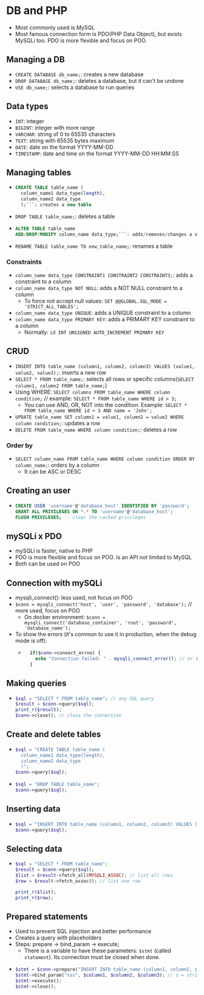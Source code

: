 # DB and PHP
- Most commonly used is MySQL
- Most famous connection form is PDO(PHP Data Object), but exists MySQLi too. PDO is more flexible and focus on POO.

## Managing a DB
- `CREATE DATABASE db_name;`: creates a new database
- `DROP DATABASE db_name;`: deletes a database, but it can't be undone
- `USE db_name;`: selects a database to run queries

## Data types
- `INT`: integer
- `BIGINT`: integer with more range
- `VARCHAR`: string of 0 to 65535 characters
- `TEXT`: string with 65535 bytes maximum
- `DATE`: date on the format YYYY-MM-DD
- `TIMESTAMP`: date and time on the format YYYY-MM-DD HH:MM:SS

## Managing tables
- ```sql
  CREATE TABLE table_name (
    column_name1 data_type(length),
    column_name2 data_type
    );```: creates a new table
- `DROP TABLE table_name;`: deletes a table
- ```sql
  ALTER TABLE table_name 
  ADD/DROP/MODIFY column_name data_type;```: adds/removes/changes a column
- `RENAME TABLE table_name TO new_table_name;`: renames a table

### Constraints
- `column_name data_type CONSTRAINT1 CONSTRAINT2 CONSTRAINT3;`: adds a constraint to a column
- `column_name data_type NOT NULL`: adds a NOT NULL constraint to a column
  - To force not accept null values: `SET @@GLOBAL.SQL_MODE = 'STRICT_ALL_TABLES';`
- `column_name data_type UNIQUE`: adds a UNIQUE constraint to a column
- `column_name data_type PRIMARY KEY`: adds a PRIMARY KEY constraint to a column
  - Normally: `id INT UNSIGNED AUTO_INCREMENT PRIMARY KEY`

## CRUD
- `INSERT INTO table_name (column1, column2, column3) VALUES (value1, value2, value3);`: inserts a new row
- `SELECT * FROM table_name;`: selects all rows or specific columns(`SELECT column1, column2 FROM table_name;`)
- Using WHERE: `SELECT columns FROM table_name WHERE column condition;` // example: `SELECT * FROM table_name WHERE id > 3;`
  - You can use AND, OR, NOT into the condition. Example: `SELECT * FROM table_name WHERE id > 3 AND name = 'John';`
- `UPDATE table_name SET column1 = value1, column2 = value2 WHERE column condition;`: updates a row
- `DELETE FROM table_name WHERE column condition;`: deletes a row

### Order by
- `SELECT column_name FROM table_name WHERE column condition ORDER BY column_name;`: orders by a column
  - It can be ASC or DESC

## Creating an user
- ```sql
  CREATE USER 'username'@'database_host' IDENTIFIED BY 'password'; 
  GRANT ALL PRIVILEGES ON *.* TO 'username'@'database_host';
  FLUSH PRIVILEGES; -- clear the cached privileges
  ```

## mySQLi x PDO
- mySQLi is faster, native to PHP
- PDO is more flexible and focus on POO. Is an API not limited to MySQL
- Both can be used on POO

## Connection with mySQLi
- mysqli_connect(): less used, not focus on POO
- `$conn = mysqli_connect('host', 'user', 'password', 'database');` // more used, focus on POO
  - On docker environment: `$conn = mysqli_connect('database_container', 'root', 'password', 'database_name');`
- To show the errors (it's common to use it in production, when the debug mode is off):  
  - ```php
      if($conn->connect_errno) {
        echo "Connection failed: " . mysqli_connect_error(); // or $conn->connect_error
      }
    ```

## Making queries
- ```php
  $sql = "SELECT * FROM table_name"; // any SQL query
  $result = $conn->query($sql);
  print_r($result);
  $conn->close(); // close the connection
  ```

## Create and delete tables
- ```php // create a table
  $sql = "CREATE TABLE table_name (
    column_name1 data_type(length),
    column_name2 data_type
    )";
  $conn->query($sql);
  ```
- ```php // delete a table
  $sql = "DROP TABLE table_name";
  $conn->query($sql);
  ```

## Inserting data
- ```php
  $sql = "INSERT INTO table_name (column1, column2, column3) VALUES (value1, value2, value3)"; // if using variables, scape "" with '' in the query
  $conn->query($sql);
  ```

## Selecting data
- ```php
  $sql = "SELECT * FROM table_name";
  $result = $conn->query($sql);
  $list = $result->fetch_all(MYSQLI_ASSOC); // list all rows
  $row = $result->fetch_assoc(); // list one row

  print_r($list);
  print_r($row);
  ```

## Prepared statements
- Used to prevent SQL injection and better performance
- Creates a query with placeholders
- Steps: prepare -> bind_param -> execute;
  - There is a variable to have these parameters: `$stmt` (called `statement`). Its connection must be closed when done.
- ```php
  $stmt = $conn->prepare("INSERT INTO table_name (column1, column2, column3) VALUES (?, ?, ?)");
  $stmt->bind_param("sss", $column1, $column2, $column3); // s = string, i = integer, d = double
  $stmt->execute();
  $stmt->close();
  ```

